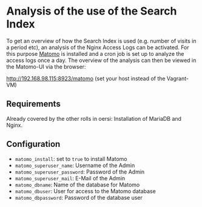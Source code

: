 # Analysis of the use of the Search Index

To get an overview of how the Search Index is used (e.g. number of visits in a period etc), an analysis of the Nginx Access Logs can be activated. For this purpose [Matomo](https://matomo.org) is installed and a cron job is set up to analyze the access logs once a day. The overview of the analysis can then be viewed in the Matomo-UI via the browser:

<http://192.168.98.115:8923/matomo> (set your host instead of the Vagrant-VM)

## Requirements

Already covered by the other rolls in oersi: Installation of MariaDB and Nginx.

## Configuration

* `matomo_install`: set to `true` to install Matomo
* `matomo_superuser_name`: Username of the Admin
* `matomo_superuser_password`: Password of the Admin
* `matomo_superuser_mail`: E-Mail of the Admin
* `matomo_dbname`: Name of the database for Matomo
* `matomo_dbuser`: User for access to the Matomo database
* `matomo_dbpassword`: Password of the database user
